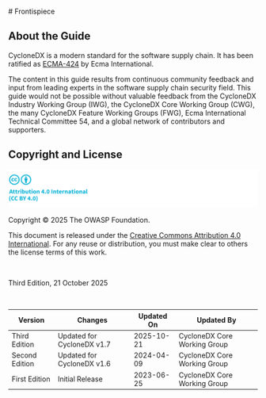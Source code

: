 <div style="page-break-after: always; visibility: hidden">
\newpage
</div>
# Frontispiece

## About the Guide
CycloneDX is a modern standard for the software supply chain. It has been ratified as [ECMA-424](https://ecma-international.org/publications-and-standards/standards/ecma-424/) by Ecma International.

The content in this guide results from continuous community feedback and input from leading experts in the software
supply chain security field. This guide would not be possible without valuable feedback from the CycloneDX Industry
Working Group (IWG), the CycloneDX Core Working Group (CWG), the many CycloneDX Feature Working Groups (FWG),
Ecma International Technical Committee 54, and a global network of contributors and supporters.

## Copyright and License

![license](../../images/license.svg)

Copyright © 2025 The OWASP Foundation. 

This document is released under the [Creative Commons Attribution 4.0 International](https://creativecommons.org/licenses/by/4.0/).
For any reuse or distribution, you must make clear to others the license terms of this work.

<div style="page-break-after: always; visibility: hidden">
\emptyparagraph
</div>

Third Edition, 21 October 2025

<div style="page-break-after: always; visibility: hidden">
\emptyparagraph
</div>

| Version        | Changes                    | Updated On | Updated By                   |
|----------------|----------------------------|------------|------------------------------|
| Third Edition  | Updated for CycloneDX v1.7 | 2025-10-21 | CycloneDX Core Working Group |
| Second Edition | Updated for CycloneDX v1.6 | 2024-04-09 | CycloneDX Core Working Group |
| First Edition  | Initial Release            | 2023-06-25 | CycloneDX Core Working Group |

<div style="page-break-after: always; visibility: hidden">
\newpage
</div>
